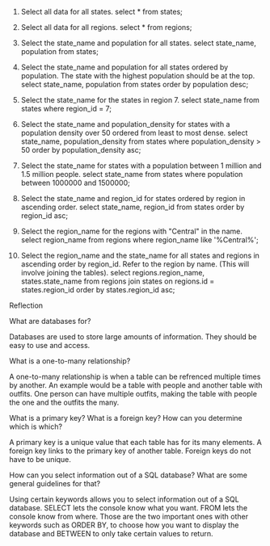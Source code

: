 1. Select all data for all states. select * from states;

2. Select all data for all regions. select * from regions;

3. Select the state_name and population for all states. select state_name, population from states;

4. Select the state_name and population for all states ordered by population. The state with the highest population should be at the top. select state_name, population from states order by population desc;

5. Select the state_name for the states in region 7. select state_name from states where region_id = 7;

6. Select the state_name and population_density for states with a population density over 50 ordered from least to most dense. select state_name, population_density from states where population_density > 50 order by population_density asc;

7. Select the state_name for states with a population between 1 million and 1.5 million people. select state_name from states where population between 1000000 and 1500000;

8. Select the state_name and region_id for states ordered by region in ascending order. select state_name, region_id from states order by region_id asc;

9. Select the region_name for the regions with "Central" in the name. select region_name from regions where region_name like '%Central%';

10. Select the region_name and the state_name for all states and regions in ascending order by region_id. Refer to the region by name. (This will involve joining the tables). select regions.region_name, states.state_name from regions join states on regions.id = states.region_id order by states.region_id asc;

Reflection

What are databases for?

Databases are used to store large amounts of information. They should be easy to use and access.

What is a one-to-many relationship?

A one-to-many relationship is when a table can be refrenced multiple times by another. An example would be a table with people and another table with outfits. One person can have multiple outfits, making the table with people the one and the outfits the many.

What is a primary key? What is a foreign key? How can you determine which is which?

A primary key is a unique value that each table has for its many elements. A foreign key links to the primary key of another table. Foreign keys do not have to be unique.

How can you select information out of a SQL database? What are some general guidelines for that?

Using certain keywords allows you to select information out of a SQL database.
SELECT lets the console know what you want. FROM lets the console know from where. Those are the two important ones with other keywords such as ORDER BY, to choose how you want to display the database and BETWEEN to only take certain values to return.
